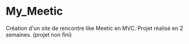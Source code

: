 # My_Meetic
Création d'un site de rencontre like Meetic en MVC.
Projet réalisé en 2 semaines. (projet non fini)
